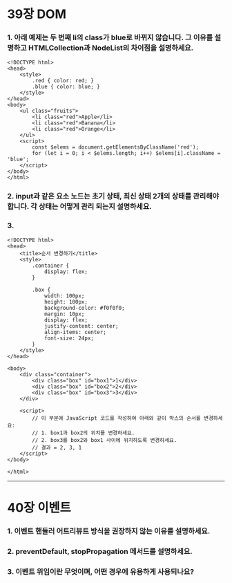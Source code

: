 # 39장 DOM
### 1. 아래 예제는 두 번째 li의 class가 blue로 바뀌지 않습니다. 그 이유를 설명하고 HTMLCollection과 NodeList의 차이점을 설명하세요.
```
<!DOCTYPE html>
<head>
    <style>
        .red { color: red; }
        .blue { color: blue; }
    </style>
</head>
<body>
    <ul class="fruits">
        <li class="red">Apple</li>
        <li class="red">Banana</li>
        <li class="red">Orange</li>
    </ul>
    <script>
        const $elems = document.getElementsByClassName('red');
        for (let i = 0; i < $elems.length; i++) $elems[i].className = 'blue';
    </script>
</body>
</html>
```

### 2. input과 같은 요소 노드는 초기 상태, 최신 상태 2개의 상태를 관리해야 합니다. 각 상태는 어떻게 관리 되는지 설명하세요.

### 3.
```
<!DOCTYPE html>
<head>
    <title>순서 변경하기</title>
    <style>
        .container {
            display: flex;
        }

        .box {
            width: 100px;
            height: 100px;
            background-color: #f0f0f0;
            margin: 10px;
            display: flex;
            justify-content: center;
            align-items: center;
            font-size: 24px;
        }
    </style>
</head>

<body>
    <div class="container">
        <div class="box" id="box1">1</div>
        <div class="box" id="box2">2</div>
        <div class="box" id="box3">3</div>
    </div>

    <script>
        // 이 부분에 JavaScript 코드를 작성하여 아래와 같이 박스의 순서를 변경하세요:
        // 1. box1과 box2의 위치를 변경하세요.
        // 2. box3를 box2와 box1 사이에 위치하도록 변경하세요.
        // 결과 = 2, 3, 1
    </script>
</body>

</html>
```

-----

# 40장 이벤트
### 1. 이벤트 핸들러 어트리뷰트 방식을 권장하지 않는 이유를 설명하세요.

### 2. preventDefault, stopPropagation 메서드를 설명하세요.

### 3. 이벤트 위임이란 무엇이며, 어떤 경우에 유용하게 사용되나요?

